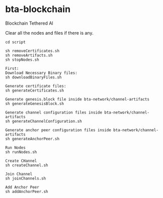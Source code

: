 # bta-blockchain
Blockchain Tethered AI

Clear all the nodes and files if there is any.

```
cd script

sh removeCertificates.sh
sh removeArtifacts.sh
sh stopNodes.sh
```

```
First:
Download Necessary Binary files:
sh downloadBinaryFiles.sh

Generate certificate files:
sh generateCertificates.sh

Generate genesis.block file inside bta-network/channel-artifacts
sh generateGenesisBlock.sh

Generate channel configuration files inside bta-network/channel-artifacts
sh generateChannelConfiguration.sh

Generate anchor peer configuration files inside bta-network/channel-artifacts
sh generateAnchorPeer.sh

```

```
Run Nodes
sh runNodes.sh

Create CHannel
sh createChannel.sh

Join Channel
sh joinChannels.sh

Add Anchor Peer
sh addAnchorPeer.sh
```

